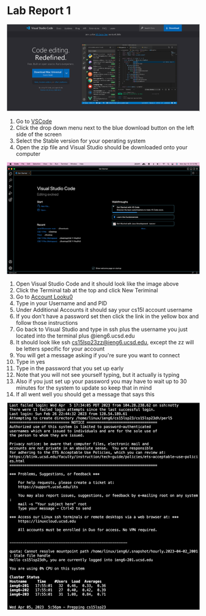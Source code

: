 # Lab Report 1

![Image](vscode.png)

1. Go to [VSCode](https://code.visualstudio.com/)
2. Click the drop down menu next to the blue download button on the left side of the screen
3. Select the Stable version for your operating system
4. Open the zip file and Visual Studio should be downloaded onto your computer

![Image](vscodeinterface.png)

1. Open Visual Studio Code and it should look like the image above
2. Click the Terminal tab at the top and click New Teriminal
3. Go to [Account Looku0](https://sdacs.ucsd.edu/~icc/index.php)
4. Type in your Username and and PID
5. Under Additional Accounts it should say your cs15l account username
6. If you don't have a password set then click the link in the yellow box and follow those instructions
7. Go back to Visual Studio and type in ssh plus the username you just located into the terminal plus @ieng6.ucsd.edu
8. It should look like ssh cs15lsp23zz@ieng6.ucsd.edu, except the zz will be letters specific for your account
9. You will get a message asking if you're sure you want to connect
10. Type in yes
11. Type in the password that you set up early
12. Note that you will not see yourself typing, but it actually is typing
13. Also if you just set up your password you may have to wait up to 30 minutes for the system to update so keep that in mind
14. If all went well you should get a message that says this

![Image](terminal.png)

